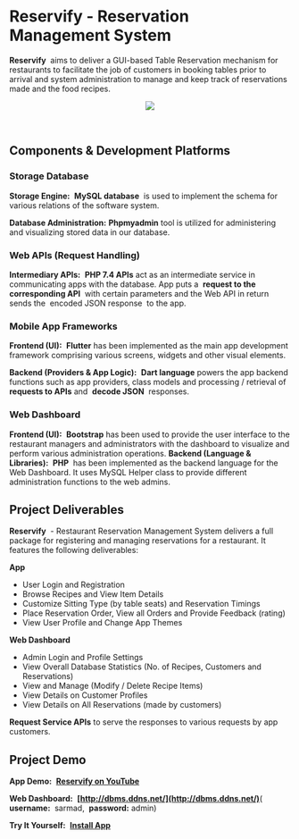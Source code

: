 # Reservify - Reservation Management System

**Reservify** ​ aims to deliver a GUI-based Table Reservation mechanism for restaurants
to facilitate the job of customers in booking tables prior to arrival and system
administration to manage and keep track of reservations made and the food recipes.
&nbsp;
<p align="center" width="400" height="711">
  <img src="https://greased-clangs.000webhostapp.com/demos/reservify-app-demo.gif">
</p>
&nbsp;
&nbsp;

## Components & Development Platforms

### Storage Database

**Storage Engine:** ​ **MySQL database** ​ is used to implement the schema for various
relations of the software system.

**Database Administration:** ​ **Phpmyadmin** ​tool is utilized for administering and
visualizing stored data in our database.
&nbsp;

### Web APIs (Request Handling)

**Intermediary APIs:** ​ **PHP 7.4 APIs** ​ act as an intermediate service in communicating
apps with the database. App puts a ​ **request to the corresponding API** ​ with certain parameters and the Web API in return sends the ​ encoded JSON response ​ to the app.
&nbsp;

### Mobile App Frameworks

**Frontend (UI):** ​ **Flutter** ​has been implemented as the main app development
framework comprising various screens, widgets and other visual elements.


**Backend (Providers & App Logic):** ​ **Dart language** ​powers the app backend functions
such as app providers, class models and processing / retrieval of ​ **requests to APIs**
and ​ **decode JSON** ​ responses.
&nbsp;

### Web Dashboard

**Frontend (UI):** ​ **Bootstrap** ​has been used to provide the user interface to the
restaurant managers and administrators with the dashboard to visualize and perform
various administration operations.
**Backend (Language & Libraries):** ​ **PHP** ​ has been implemented as the backend
language for the Web Dashboard. It uses MySQL Helper class to provide different
administration functions to the web admins.
&nbsp;
&nbsp;

## Project Deliverables

**Reservify** ​ - Restaurant Reservation Management System delivers a full package for
registering and managing reservations for a restaurant. It features the following
deliverables:

**App**
- User Login and Registration
- Browse Recipes and View Item Details
- Customize Sitting Type (by table seats) and Reservation Timings
- Place Reservation Order, View all Orders and Provide Feedback (rating)
- View User Profile and Change App Themes

**Web Dashboard**
- Admin Login and Profile Settings
- View Overall Database Statistics (No. of Recipes, Customers and Reservations)
- View and Manage (Modify / Delete Recipe Items)
- View Details on Customer Profiles
- View Details on All Reservations (made by customers)

**Request Service APIs** to serve the responses to various requests by app
customers.
&nbsp;
&nbsp;

## Project Demo

**App Demo:** ​ **[Reservify on YouTube](https://www.youtube.com/watch?v=VWpfGFsviow "YouTube Video")** 

**Web Dashboard:** ​ **[http://dbms.ddns.net/](http://dbms.ddns.net/)** ​ 
(​**username:** ​ sarmad, ​ **password:** ​ admin)

**Try It Yourself:** ​ **[Install App](https://drive.google.com/drive/folders/1Z4DQ4kfUv2YQE_EoqpfATJlBwpTBjTtK?usp=sharing)** ​ 
&nbsp;
